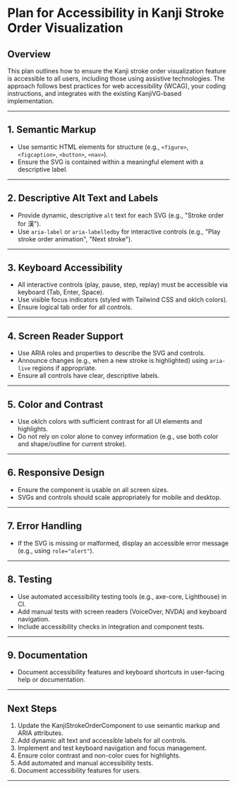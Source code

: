 # Plan for Accessibility in Kanji Stroke Order Visualization

## Overview

This plan outlines how to ensure the Kanji stroke order visualization feature is accessible to all users, including those using assistive technologies. The approach follows best practices for web accessibility (WCAG), your coding instructions, and integrates with the existing KanjiVG-based implementation.

---

## 1. Semantic Markup

- Use semantic HTML elements for structure (e.g., `<figure>`, `<figcaption>`, `<button>`, `<nav>`).
- Ensure the SVG is contained within a meaningful element with a descriptive label.

---

## 2. Descriptive Alt Text and Labels

- Provide dynamic, descriptive `alt` text for each SVG (e.g., "Stroke order for 漢").
- Use `aria-label` or `aria-labelledby` for interactive controls (e.g., "Play stroke order animation", "Next stroke").

---

## 3. Keyboard Accessibility

- All interactive controls (play, pause, step, replay) must be accessible via keyboard (Tab, Enter, Space).
- Use visible focus indicators (styled with Tailwind CSS and oklch colors).
- Ensure logical tab order for all controls.

---

## 4. Screen Reader Support

- Use ARIA roles and properties to describe the SVG and controls.
- Announce changes (e.g., when a new stroke is highlighted) using `aria-live` regions if appropriate.
- Ensure all controls have clear, descriptive labels.

---

## 5. Color and Contrast

- Use oklch colors with sufficient contrast for all UI elements and highlights.
- Do not rely on color alone to convey information (e.g., use both color and shape/outline for current stroke).

---

## 6. Responsive Design

- Ensure the component is usable on all screen sizes.
- SVGs and controls should scale appropriately for mobile and desktop.

---

## 7. Error Handling

- If the SVG is missing or malformed, display an accessible error message (e.g., using `role="alert"`).

---

## 8. Testing

- Use automated accessibility testing tools (e.g., axe-core, Lighthouse) in CI.
- Add manual tests with screen readers (VoiceOver, NVDA) and keyboard navigation.
- Include accessibility checks in integration and component tests.

---

## 9. Documentation

- Document accessibility features and keyboard shortcuts in user-facing help or documentation.

---

## Next Steps

1. Update the KanjiStrokeOrderComponent to use semantic markup and ARIA attributes.
2. Add dynamic alt text and accessible labels for all controls.
3. Implement and test keyboard navigation and focus management.
4. Ensure color contrast and non-color cues for highlights.
5. Add automated and manual accessibility tests.
6. Document accessibility features for users.

---